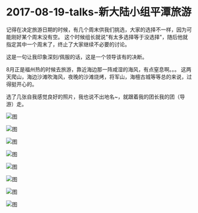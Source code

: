 


# 2017-08-19-talks-新大陆小组平潭旅游


记得在决定旅游日期的时候，有几个周末供我们挑选，大家的选择不一样，因为可能刚好某个周末没有空。
这个时候组长就说"有太多选择等于没选择"，随后他就指定其中一个周末了，终止了大家继续不必要的讨论。

这是一句让我印象深刻/佩服的话，这是一个领导该有的决断。


8月正是福州热的时候去旅游，靠近海边那一阵咸湿的海风，有点窒息啊。。。
这两天爬山，海边沙滩吹海风，夜晚的沙滩烧烤，将军山，海檀古城等等总的来说，过得挺开心的。


选了几张自我感觉良好的照片，我也说不出地名~，就跟着我的团长我的团（导游）走。

![图](http://image.linxingyang.net/image/note/2017-08-19-talks/03.jpg)

![图](http://image.linxingyang.net/image/note/2017-08-19-talks/04.jpg)

![图](http://image.linxingyang.net/image/note/2017-08-19-talks/05.jpg)

![图](http://image.linxingyang.net/image/note/2017-08-19-talks/06.jpg)

![图](http://image.linxingyang.net/image/note/2017-08-19-talks/07.jpg)

![图](http://image.linxingyang.net/image/note/2017-08-19-talks/08.jpg)

![图](http://image.linxingyang.net/image/note/2017-08-19-talks/09.jpg)

![图](http://image.linxingyang.net/image/note/2017-08-19-talks/10.jpg)

